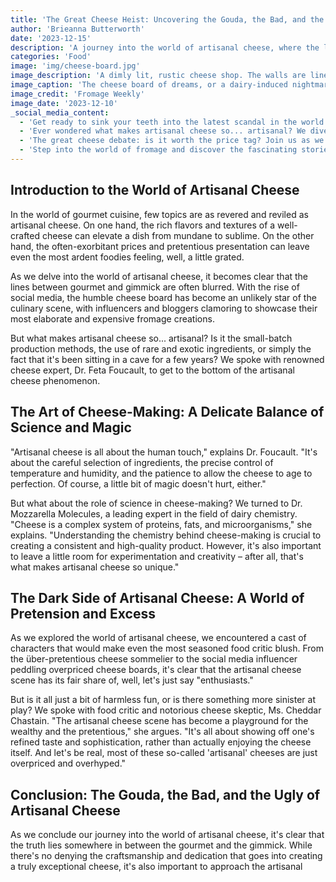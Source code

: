 ```yaml
---
title: 'The Great Cheese Heist: Uncovering the Gouda, the Bad, and the Ugly of Artisanal Cheese'
author: 'Brieanna Butterworth'
date: '2023-12-15'
description: 'A journey into the world of artisanal cheese, where the lines between gourmet and gimmick are blurred'
categories: 'Food'
image: 'img/cheese-board.jpg'
image_description: 'A dimly lit, rustic cheese shop. The walls are lined with wooden shelves, stacked high with wheels of cheese. The air is thick with the smell of aged gouda and the sound of soft chatter. A few patrons sit at a small table, sampling a selection of artisanal cheeses and crackers.'
image_caption: 'The cheese board of dreams, or a dairy-induced nightmare?'
image_credit: 'Fromage Weekly'
image_date: '2023-12-10'
_social_media_content: 
  - 'Get ready to sink your teeth into the latest scandal in the world of artisanal cheese! #TheGreatCheeseHeist #GoudaOrBad'
  - 'Ever wondered what makes artisanal cheese so... artisanal? We dive into the world of gourmet cheese and uncover some surprising secrets. #CheeseLover #Foodie'
  - 'The great cheese debate: is it worth the price tag? Join us as we explore the highs and lows of the artisanal cheese scene. #CheeseOnABudget #Gourmet'
  - 'Step into the world of fromage and discover the fascinating stories behind your favorite cheeses. #CheeseStory #FoodForThought'
---
```


## Introduction to the World of Artisanal Cheese

In the world of gourmet cuisine, few topics are as revered and reviled as artisanal cheese. On one hand, the rich flavors and textures of a well-crafted cheese can elevate a dish from mundane to sublime. On the other hand, the often-exorbitant prices and pretentious presentation can leave even the most ardent foodies feeling, well, a little grated.

As we delve into the world of artisanal cheese, it becomes clear that the lines between gourmet and gimmick are often blurred. With the rise of social media, the humble cheese board has become an unlikely star of the culinary scene, with influencers and bloggers clamoring to showcase their most elaborate and expensive fromage creations.

But what makes artisanal cheese so... artisanal? Is it the small-batch production methods, the use of rare and exotic ingredients, or simply the fact that it's been sitting in a cave for a few years? We spoke with renowned cheese expert, Dr. Feta Foucault, to get to the bottom of the artisanal cheese phenomenon.

## The Art of Cheese-Making: A Delicate Balance of Science and Magic

"Artisanal cheese is all about the human touch," explains Dr. Foucault. "It's about the careful selection of ingredients, the precise control of temperature and humidity, and the patience to allow the cheese to age to perfection. Of course, a little bit of magic doesn't hurt, either."

But what about the role of science in cheese-making? We turned to Dr. Mozzarella Molecules, a leading expert in the field of dairy chemistry. "Cheese is a complex system of proteins, fats, and microorganisms," she explains. "Understanding the chemistry behind cheese-making is crucial to creating a consistent and high-quality product. However, it's also important to leave a little room for experimentation and creativity – after all, that's what makes artisanal cheese so unique."

## The Dark Side of Artisanal Cheese: A World of Pretension and Excess

As we explored the world of artisanal cheese, we encountered a cast of characters that would make even the most seasoned food critic blush. From the über-pretentious cheese sommelier to the social media influencer peddling overpriced cheese boards, it's clear that the artisanal cheese scene has its fair share of, well, let's just say "enthusiasts."

But is it all just a bit of harmless fun, or is there something more sinister at play? We spoke with food critic and notorious cheese skeptic, Ms. Cheddar Chastain. "The artisanal cheese scene has become a playground for the wealthy and the pretentious," she argues. "It's all about showing off one's refined taste and sophistication, rather than actually enjoying the cheese itself. And let's be real, most of these so-called 'artisanal' cheeses are just overpriced and overhyped."

## Conclusion: The Gouda, the Bad, and the Ugly of Artisanal Cheese

As we conclude our journey into the world of artisanal cheese, it's clear that the truth lies somewhere in between the gourmet and the gimmick. While there's no denying the craftsmanship and dedication that goes into creating a truly exceptional cheese, it's also important to approach the artisanal
